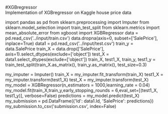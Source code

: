 #XGBregressor  
Implementation of XGBregressor on Kaggle house price data

import pandas as pd
from sklearn.preprocessing import Imputer
from sklearn.model_selection import train_test_split
from sklearn.metrics import mean_absolute_error
from xgboost import XGBRegressor
data = pd.read_csv('../input/train.csv')
data.dropna(axis=0, subset=['SalePrice'], inplace=True)
data1 = pd.read_csv('../input/test.csv')
train_y = data.SalePrice
train_X = data.drop(['SalePrice'], axis=1).select_dtypes(exclude=['object'])
test_X = data1.select_dtypes(exclude=['object'])
train_X, test1_X, train_y, test1_y = train_test_split(train_X.as_matrix(), train_y.as_matrix(), test_size=0.3)

my_imputer = Imputer()
train_X = my_imputer.fit_transform(train_X)
test1_X = my_imputer.transform(test1_X)
test_X = my_imputer.transform(test_X)
my_model = XGBRegressor(n_estimators = 1000,learning_rate = 0.04)
my_model.fit(train_X,train_y,early_stopping_rounds = 6,eval_set=[(test1_X, test1_y)], verbose=False)
predictions = my_model.predict(test_X)
my_submission = pd.DataFrame({'Id': data1.Id, 'SalePrice': predictions})
my_submission.to_csv('submission.csv', index=False)
